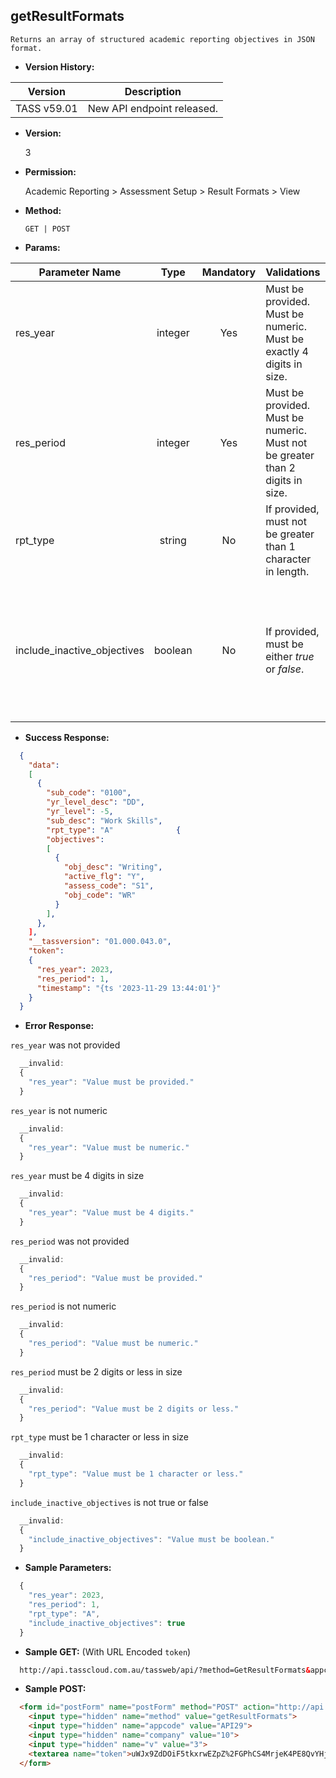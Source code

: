 **getResultFormats**
----
	Returns an array of structured academic reporting objectives in JSON format.

* **Version History:**

Version | Description
--- | --- |
TASS v59.01 | New API endpoint released.

* **Version:**

	3

* **Permission:**

  Academic Reporting > Assessment Setup > Result Formats > View

* **Method:**

	`GET | POST`

*  **Params:**

Parameter Name | Type | Mandatory | Validations | Notes
--- | :---: | :---: | --- | --- |
res_year | integer | Yes | Must be provided.<br>Must be numeric.<br>Must be exactly 4 digits in size. | Year to get objectives for.
res_period | integer | Yes | Must be provided.<br>Must be numeric.<br>Must not be greater than 2 digits in size. | Period to get objectives for.
rpt_type | string | No | If provided, must not be greater than 1 character in length. | Specific report type to retrieve.
include_inactive_objectives | boolean | No | If provided, must be either <i>true</i> or <i>false</i>. | Default is <i>false</i>.<br>If set to <i>true</i> then inactive objectives will be included in the return results.

* **Success Response:**
```json
  {
    "data":
    [
      {
        "sub_code": "0100",
        "yr_level_desc": "DD",
        "yr_level": -5,
        "sub_desc": "Work Skills",
        "rpt_type": "A"              {
        "objectives":
        [
          {
            "obj_desc": "Writing",
            "active_flg": "Y",
            "assess_code": "S1",
            "obj_code": "WR"
          }
        ],
      },
    ],
    "__tassversion": "01.000.043.0",
    "token":
    {
      "res_year": 2023,
      "res_period": 1,
      "timestamp": "{ts '2023-11-29 13:44:01'}"
    }
  }
```
 
* **Error Response:**

`res_year` was not provided
```javascript
  __invalid:
  {
    "res_year": "Value must be provided."
  }
```

`res_year` is not numeric
```javascript
  __invalid:
  {
    "res_year": "Value must be numeric."
  }
```

`res_year` must be 4 digits in size
```javascript
  __invalid:
  {
    "res_year": "Value must be 4 digits."
  }
```

`res_period` was not provided
```javascript
  __invalid:
  {
    "res_period": "Value must be provided."
  }
```

`res_period` is not numeric
```javascript
  __invalid:
  {
    "res_period": "Value must be numeric."
  }
```

`res_period` must be 2 digits or less in size
```javascript
  __invalid:
  {
    "res_period": "Value must be 2 digits or less."
  }
```
	
`rpt_type` must be 1 character or less in size
```javascript
  __invalid:
  {
    "rpt_type": "Value must be 1 character or less."
  }
```
    
`include_inactive_objectives` is not true or false
```javascript
  __invalid:
  {
    "include_inactive_objectives": "Value must be boolean."
  }
```
    
* **Sample Parameters:**

```javascript
  {
    "res_year": 2023, 
    "res_period": 1,
    "rpt_type": "A",
    "include_inactive_objectives": true
  }
```

* **Sample GET:** (With URL Encoded `token`)

```HTML
  http://api.tasscloud.com.au/tassweb/api/?method=GetResultFormats&appcode=API29&company=10&v=2&token=uWJx9ZdDOiF5tkxrwEZpZ%2FGPhCS4MrjeK4PE8QvYHjeQRH2LoYO6VYFVXkHn%2BGNA
```
  
* **Sample POST:**

```HTML
  <form id="postForm" name="postForm" method="POST" action="http://api.tasscloud.com.au/tassweb/api/">
    <input type="hidden" name="method" value="getResultFormats">
    <input type="hidden" name="appcode" value="API29">
    <input type="hidden" name="company" value="10">
    <input type="hidden" name="v" value="3">
    <textarea name="token">uWJx9ZdDOiF5tkxrwEZpZ%2FGPhCS4MrjeK4PE8QvYHjeQRH2LoYO6VYFVXkHn%2BGNA</textarea>
  </form>
```
